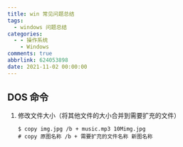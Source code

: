 ```yaml
---
title: win 常见问题总结
tags:
  - windows 问题总结
categories:
  - - 操作系统
    - Windows
comments: true
abbrlink: 624053898
date: 2021-11-02 00:00:00
---
```


## DOS 命令

1. 修改文件大小（将其他文件的大小合并到需要扩充的文件）

    ```shell
    $ copy img.jpg /b + music.mp3 10Mimg.jpg
    # copy 原图名称 /b + 需要扩充的文件名称 新图名称
    ```

    

